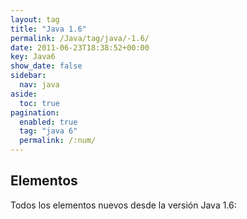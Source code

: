 ```yaml
---
layout: tag
title: "Java 1.6"
permalink: /Java/tag/java/-1.6/
date: 2011-06-23T18:38:52+00:00
key: Java6
show_date: false
sidebar:
  nav: java
aside:
  toc: true
pagination: 
  enabled: true
  tag: "java 6"
  permalink: /:num/    
---
```


<h2>Elementos</h2>
Todos los elementos nuevos desde la versión Java 1.6:
